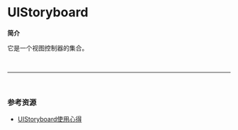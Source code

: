 # UIStoryboard

**简介**

它是一个视图控制器的集合。

<br>

***

<br>

### 参考资源

* [UIStoryboard使用心得](http://www.jianshu.com/p/4ff732c1247e)